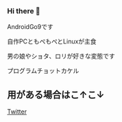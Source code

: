 ### Hi there 👋
AndroidGo9です

自作PCともぺもぺとLinuxが主食

男の娘やショタ、ロリが好きな変態です

プログラムチョットカケル

## 用がある場合はこ↑こ↓
[Twitter](https://twitter.com/AndroidGo9)

<!--
**AndroidGo9/AndroidGo9** is a ✨ _special_ ✨ repository because its `README.md` (this file) appears on your GitHub profile.

Here are some ideas to get you started:

- 🔭 I’m currently working on ...
- 🌱 I’m currently learning ...
- 👯 I’m looking to collaborate on ...
- 🤔 I’m looking for help with ...
- 💬 Ask me about ...
- 📫 How to reach me: ...
- 😄 Pronouns: ...
- ⚡ Fun fact: ...
-->
